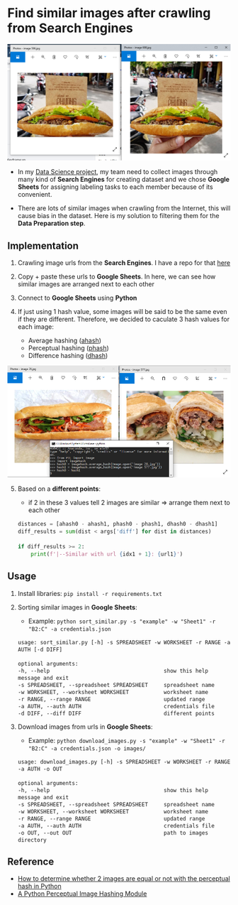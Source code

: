# Find similar images after crawling from Search Engines

![](https://github.com/18520339/find-similar-images/blob/main/images/image1.png?raw=true)

-   In my [Data Science project](https://github.com/18520339/vietnamese-foods), my team need to collect images through many kind of **Search Engines** for creating dataset and we chose **Google Sheets** for assigning labeling tasks to each member because of its convenient.

-   There are lots of similar images when crawling from the Internet, this will cause bias in the dataset. Here is my solution to filtering them for the **Data Preparation step**.

## Implementation

1. Crawling image urls from the **Search Engines**. I have a repo for that [here](https://github.com/18520339/image-search-downloader)
2. Copy + paste these urls to **Google Sheets**. In here, we can see how similar images are arranged next to each other
3. Connect to **Google Sheets** using **Python**
4. If just using 1 hash value, some images will be said to be the same even if they are different. Therefore, we decided to caculate 3 hash values for each image:

    - Average hashing ([ahash](http://www.hackerfactor.com/blog/index.php?/archives/432-Looks-Like-It.html))
    - Perceptual hashing ([phash](http://www.hackerfactor.com/blog/index.php?/archives/432-Looks-Like-It.html))
    - Difference hashing ([dhash](http://www.hackerfactor.com/blog/index.php?/archives/529-Kind-of-Like-That.html))

![](https://github.com/18520339/find-similar-images/blob/main/images/image2.png?raw=true)

5. Based on a **different points**:

    - if 2 in these 3 values tell 2 images are similar => arrange them next to each other

    ```python
    distances = [ahash0 - ahash1, phash0 - phash1, dhash0 - dhash1]
    diff_results = sum(dist < args['diff'] for dist in distances)

    if diff_results >= 2:
        print(f'|--Similar with url {idx1 + 1}: {url1}')
    ```

## Usage

1. Install libraries: `pip install -r requirements.txt`

2. Sorting similar images in **Google Sheets**:

    - Example: `python sort_similar.py -s "example" -w "Sheet1" -r "B2:C" -a credentials.json`

    ```
    usage: sort_similar.py [-h] -s SPREADSHEET -w WORKSHEET -r RANGE -a AUTH [-d DIFF]

    optional arguments:
    -h, --help                                    show this help message and exit
    -s SPREADSHEET, --spreadsheet SPREADSHEET     spreadsheet name
    -w WORKSHEET, --worksheet WORKSHEET           worksheet name
    -r RANGE, --range RANGE                       updated range
    -a AUTH, --auth AUTH                          credentials file
    -d DIFF, --diff DIFF                          different points
    ```

3. Download images from urls in **Google Sheets**:

    - Example: `python download_images.py -s "example" -w "Sheet1" -r "B2:C" -a credentials.json -o images/`

    ```
    usage: download_images.py [-h] -s SPREADSHEET -w WORKSHEET -r RANGE -a AUTH -o OUT

    optional arguments:
    -h, --help                                    show this help message and exit
    -s SPREADSHEET, --spreadsheet SPREADSHEET     spreadsheet name
    -w WORKSHEET, --worksheet WORKSHEET           worksheet name
    -r RANGE, --range RANGE                       updated range
    -a AUTH, --auth AUTH                          credentials file
    -o OUT, --out OUT                             path to images directory
    ```

## Reference

-   [How to determine whether 2 images are equal or not with the perceptual hash in Python](https://ourcodeworld.com/articles/read/1006/how-to-determine-whether-2-images-are-equal-or-not-with-the-perceptual-hash-in-python)
-   [A Python Perceptual Image Hashing Module](https://github.com/JohannesBuchner/imagehash)
